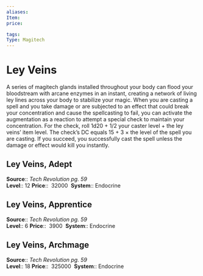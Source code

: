 ```yaml
---
aliases: 
Item:
price: 

tags: 
Type: Magitech
---
```


# Ley Veins

A series of magitech glands installed throughout your body can flood your bloodstream with arcane enzymes in an instant, creating a network of living ley lines across your body to stabilize your magic. When you are casting a spell and you take damage or are subjected to an effect that could break your concentration and cause the spellcasting to fail, you can activate the augmentation as a reaction to attempt a special check to maintain your concentration. For the check, roll 1d20 + 1/2 your caster level + the ley veins’ item level. The check’s DC equals 15 + 3 × the level of the spell you are casting. If you succeed, you successfully cast the spell unless the damage or effect would kill you instantly.  

## Ley Veins, Adept

**Source**:: _Tech Revolution pg. 59_  
**Level**:: 12
**Price**::  32000 
**System**:: Endocrine  

## Ley Veins, Apprentice

**Source**:: _Tech Revolution pg. 59_  
**Level**:: 6
**Price**::  3900 
**System**:: Endocrine  
  

## Ley Veins, Archmage

**Source**:: _Tech Revolution pg. 59_  
**Level**:: 18
**Price**::  325000 
**System**:: Endocrine
